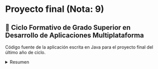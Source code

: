 # Proyecto final (Nota: 9)
## 📒 Ciclo Formativo de Grado Superior en Desarrollo de Aplicaciones Multiplataforma
Código fuente de la aplicación escrita en Java para el proyecto final del último año de ciclo.
<details><summary>Resumen</summary>
<p>

#### We can hide anything, even code!

```ruby
   puts "Hello World"
```

</p>
</details>
